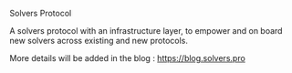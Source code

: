 Solvers Protocol

A solvers protocol with an infrastructure layer, to empower and on board new solvers across existing and new protocols.

More details will be added in the blog : https://blog.solvers.pro
